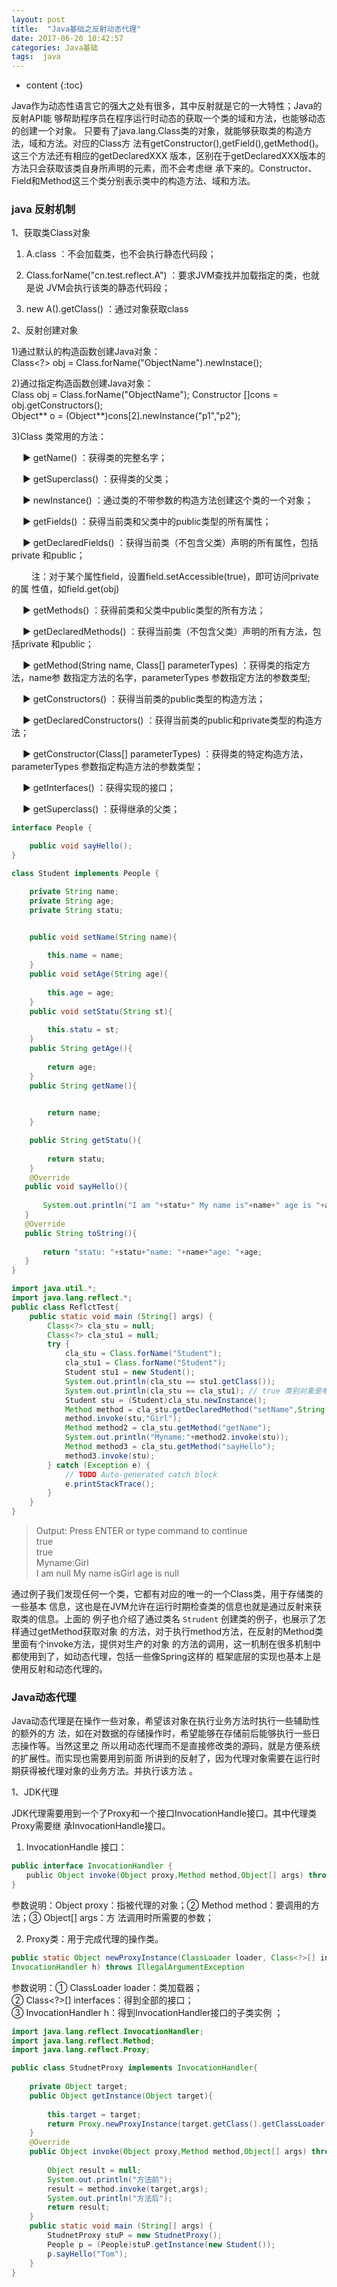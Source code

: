 ```yaml
---
layout: post
title:  "Java基础之反射动态代理"
date: 2017-06-20 10:42:57
categories: Java基础
tags:  java
---
```

* content
{:toc}  
  

Java作为动态性语言它的强大之处有很多，其中反射就是它的一大特性；Java的反射API能
够帮助程序员在程序运行时动态的获取一个类的域和方法，也能够动态的创建一个对象。
只要有了java.lang.Class类的对象，就能够获取类的构造方法，域和方法。对应的Class方
法有getConstructor(),getField(),getMethod()。这三个方法还有相应的getDeclaredXXX
版本，区别在于getDeclaredXXX版本的方法只会获取该类自身所声明的元素，而不会考虑继
承下来的。Constructor、Field和Method这三个类分别表示类中的构造方法、域和方法。




### java 反射机制

1、获取类Class对象  

1) A.class ：不会加载类，也不会执行静态代码段；

2) Class.forName("cn.test.reflect.A") ：要求JVM查找并加载指定的类，也就是说
JVM会执行该类的静态代码段；

3) new A().getClass() ：通过对象获取class

2、反射创建对象

1)通过默认的构造函数创建Java对象：  
Class<?> obj = Class.forName("ObjectName").newInstace();

2)通过指定构造函数创建Java对象：  
Class<?> obj = Class.forName("ObjectName");  
Constructor<?> []cons = obj.getConstructors();  
Object** o = (Object**)cons[2].newInstance("p1","p2");  

3)Class 类常用的方法：

　  ▶ getName() ：获得类的完整名字；

　  ▶ getSuperclass() ：获得类的父类；

　  ▶ newInstance() ：通过类的不带参数的构造方法创建这个类的一个对象；

　  ▶ getFields() ：获得当前类和父类中的public类型的所有属性；

　  ▶ getDeclaredFields() ：获得当前类（不包含父类）声明的所有属性，包括private
和public；

　　  注：对于某个属性field，设置field.setAccessible(true)，即可访问private的属
性值，如field.get(obj)

　  ▶ getMethods() ：获得前类和父类中public类型的所有方法；

　  ▶ getDeclaredMethods() ：获得当前类（不包含父类）声明的所有方法，包括private
和public；

　  ▶ getMethod(String name, Class[] parameterTypes) ：获得类的指定方法，name参
数指定方法的名字，parameterTypes 参数指定方法的参数类型;

　  ▶ getConstructors() ：获得当前类的public类型的构造方法；

　  ▶ getDeclaredConstructors() ：获得当前类的public和private类型的构造方法；

　  ▶ getConstructor(Class[] parameterTypes) ：获得类的特定构造方法，
parameterTypes 参数指定构造方法的参数类型；

　  ▶ getInterfaces() ：获得实现的接口；

　  ▶ getSuperclass() ：获得继承的父类；

``` java
interface People {

    public void sayHello();
}

class Student implements People {

    private String name;
    private String age;
    private String statu;


    public void setName(String name){
    
        this.name = name;
    }
    public void setAge(String age){
    
        this.age = age;
    }
    public void setStatu(String st){
    
        this.statu = st;
    }
    public String getAge(){
    
        return age;
    }
    public String getName(){
    

        return name;
    }

    public String getStatu(){
    
        return statu;
    }
    @Override
   public void sayHello(){
   
       System.out.println("I am "+statu+" My name is"+name+" age is "+age);
   } 
   @Override
   public String toString(){
   
       return "statu: "+statu+"name: "+name+"age: "+age;
   }
} 

import java.util.*;
import java.lang.reflect.*;
public class ReflctTest{
    public static void main (String[] args) {
        Class<?> cla_stu = null;
        Class<?> cla_stu1 = null;
		try {
			cla_stu = Class.forName("Student");
            cla_stu1 = Class.forName("Student"); 
            Student stu1 = new Student();
            System.out.println(cla_stu == stu1.getClass());
            System.out.println(cla_stu == cla_stu1); // true 类别对象是唯一的。
			Student stu = (Student)cla_stu.newInstance();
            Method method = cla_stu.getDeclaredMethod("setName",String.class);
            method.invoke(stu,"Girl");
            Method method2 = cla_stu.getMethod("getName");
	        System.out.println("Myname:"+method2.invoke(stu));
            Method method3 = cla_stu.getMethod("sayHello");
            method3.invoke(stu);
		} catch (Exception e) {
			// TODO Auto-generated catch block
			e.printStackTrace();
		}
    }
} 

```
> Output:
> Press ENTER or type command to continue  
> true  
> true  
> Myname:Girl  
> I am null My name isGirl age is null  

通过例子我们发现任何一个类，它都有对应的唯一的一个Class类，用于存储类的一些基本
信息，这也是在JVM允许在运行时期检查类的信息也就是通过反射来获取类的信息。上面的
例子也介绍了通过类名 `Strudent` 创建类的例子，也展示了怎样通过getMethod获取对象
的方法，对于执行method方法，在反射的Method类里面有个invoke方法，提供对生产的对象
的方法的调用，这一机制在很多机制中都使用到了，如动态代理，包括一些像Spring这样的
框架底层的实现也基本上是使用反射和动态代理的。

### Java动态代理

Java动态代理是在操作一些对象，希望该对象在执行业务方法时执行一些辅助性的额外的方
法，如在对数据的存储操作时，希望能够在存储前后能够执行一些日志操作等。当然这里之
所以用动态代理而不是直接修改类的源码，就是方便系统的扩展性。而实现也需要用到前面
所讲到的反射了，因为代理对象需要在运行时期获得被代理对象的业务方法。并执行该方法
。

1、JDK代理

JDK代理需要用到一个了Proxy和一个接口InvocationHandle接口。其中代理类Proxy需要继
承InvocationHandle接口。  

1) InvocationHandle 接口：  
``` java
public interface InvocationHandler { 
　　public Object invoke(Object proxy,Method method,Object[] args) throws Throwable; 
} 
```
参数说明：Object proxy：指被代理的对象；② Method method：要调用的方法；③ Object[] args：方
法调用时所需要的参数；

2) Proxy类：用于完成代理的操作类。

``` java
public static Object newProxyInstance(ClassLoader loader, Class<?>[] interfaces,
InvocationHandler h) throws IllegalArgumentException 
```
参数说明：① ClassLoader loader：类加载器；  
② Class<?>[] interfaces：得到全部的接口；  
③ InvocationHandler h：得到InvocationHandler接口的子类实例 ；  

``` java
import java.lang.reflect.InvocationHandler;
import java.lang.reflect.Method;
import java.lang.reflect.Proxy;

public class StudnetProxy implements InvocationHandler{
    
    private Object target;
    public Object getInstance(Object target){
    
        this.target = target;
        return Proxy.newProxyInstance(target.getClass().getClassLoader(),target.getClass().getInterfaces(),this);
    }
    @Override
    public Object invoke(Object proxy,Method method,Object[] args) throws Exception{
    
        Object result = null;
        System.out.println("方法前");
        result = method.invoke(target,args);
        System.out.println("方法后");
        return result;
    }
    public static void main (String[] args) {
        StudnetProxy stuP = new StudnetProxy();
        People p = (People)stuP.getInstance(new Student());
        p.sayHello("Tom");
    }
} 

```
